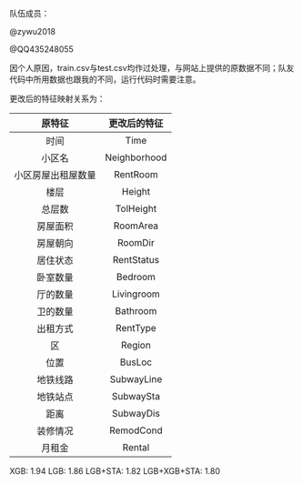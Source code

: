 队伍成员：

@zywu2018

@QQ435248055



因个人原因，train.csv与test.csv均作过处理，与网站上提供的原数据不同；队友代码中所用数据也跟我的不同，运行代码时需要注意。

更改后的特征映射关系为：

|       原特征       | 更改后的特征 |
| :----------------: | :----------: |
|        时间        |     Time     |
|       小区名       | Neighborhood |
| 小区房屋出租屋数量 |   RentRoom   |
|        楼层        |    Height    |
|       总层数       |  TolHeight   |
|      房屋面积      |   RoomArea   |
|      房屋朝向      |   RoomDir    |
|      居住状态      |  RentStatus  |
|      卧室数量      |   Bedroom    |
|      厅的数量      |  Livingroom  |
|      卫的数量      |   Bathroom   |
|      出租方式      |   RentType   |
|         区         |    Region    |
|        位置        |    BusLoc    |
|      地铁线路      |  SubwayLine  |
|      地铁站点      |  SubwaySta   |
|        距离        |  SubwayDis   |
|      装修情况      |  RemodCond   |
|       月租金       |    Rental    |



XGB: 1.94		LGB: 1.86		LGB+STA: 1.82		LGB+XGB+STA: 1.80